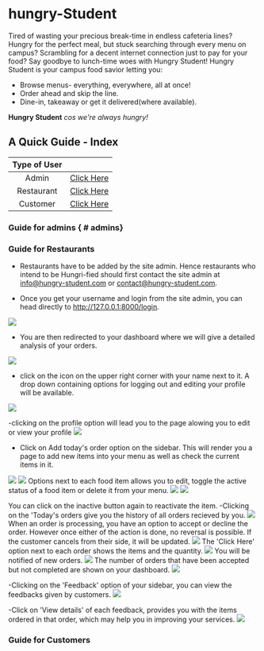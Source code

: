 # hungry-Student

Tired of wasting your precious break-time in endless cafeteria lines?
Hungry for the perfect meal, but stuck searching through every menu on campus? Scrambling for a decent internet connection just to pay for your food? 
Say goodbye to lunch-time woes with Hungry Student!
Hungry Student is your campus food savior letting you:

* Browse menus- everything, everywhere, all at once!
* Order ahead and skip the line.
* Dine-in, takeaway or get it delivered(where available).

**Hungry Student**
*cos we're always hungry!*

## A Quick Guide - Index

| Type of User |  |
| :-----------: | :-----------:|
| Admin | [Click Here](#admins)|
| Restaurant | [Click Here](#restaurants) |
| Customer | [Click Here](#customers) |


### Guide for admins  { # admins}


### Guide for Restaurants

- Restaurants have to be added by the site admin. Hence restaurants who intend to be Hungri-fied should first contact the site admin at info@hungry-student.com or
contact@hungry-student.com.

- Once you get your username and login from the site admin, you can head directly to http://127.0.0.1:8000/login.

<img src="readme-ss/rest1.png">


- You are then redirected to your dashboard where we will give a detailed analysis of your orders.

<img src="readme-ss/rest2.png">

- click on the icon on the upper right corner with your name next to it. A drop down containing options for logging out and editing your profile will be available.
<img src="readme-ss/rest3.png">

-clicking on the profile option will lead you to the page alowing you to edit or view your profile
<img src="readme-ss/rest4.png">

- Click on Add today's order option on the sidebar. This will render you a page to add new items into your menu as well as check the current items in it.
<img src="readme-ss/rest6.png">

<img src="readme-ss/rest8.png"> 
Options next to each food item allows you to edit, toggle the active status of a food item or delete it from your menu.

<img src="readme-ss/rest7.png">
<img src="readme-ss/rest9.png">

You can click on the inactive button again to reactivate the item.
-Clicking on the 'Today's orders give you the history of all orders recieved by you.
<img src="readme-ss/rest18.png">
When an order is processing, you have an option to accept or decline the order. However once either of the action is done, no reversal is possible. If the customer cancels from their side, it will be updated.
<img src="readme-ss/rest19.png">
The 'Click Here' option next to each order shows the items and the quantity.
<img src="readme-ss/rest20.png">
You will be notified of new orders.
<img src="readme-ss/rest21.png">
The number of orders that have been accepted but not completed are shown on your dashboard.
<img src="readme-ss/rest22.png">

-Clicking on the 'Feedback' option of your sidebar, you can view the feedbacks given by customers.
<img src="readme-ss/rest23.png">

-Click on 'View details' of each feedback, provides you with the items ordered in that order, which may help you in improving your services.
<img src="readme-ss/rest24.png">

### Guide for Customers
